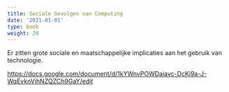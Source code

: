 ```yaml
---
title: Sociale Gevolgen van Computing
date: '2021-01-01'
type: book
weight: 20
---
```


Er zitten grote sociale en maatschappelijke implicaties aan het gebruik van technologie.
<!--more-->

https://docs.google.com/document/d/1kYWnvPOWDaiavc-DcKj9a-J-WqEvknVihNZQZCh9GaY/edit
